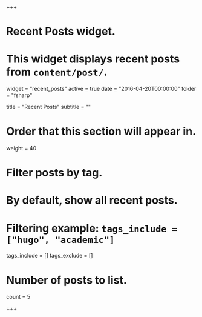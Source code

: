 +++
# Recent Posts widget.
# This widget displays recent posts from `content/post/`.
widget = "recent_posts"
active = true
date = "2016-04-20T00:00:00"
folder = "fsharp"

title = "Recent Posts"
subtitle = ""

# Order that this section will appear in.
weight = 40

# Filter posts by tag.
#  By default, show all recent posts.
#  Filtering example: `tags_include = ["hugo", "academic"]`
tags_include = []
tags_exclude = []

# Number of posts to list.
count = 5

+++
